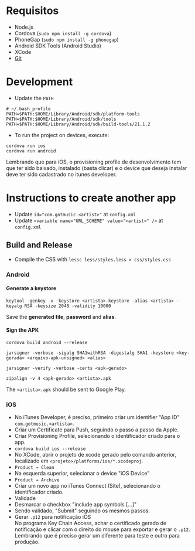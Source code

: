 # Requisitos

* Node.js
* Cordova (`sudo npm install -g cordova`)
* PhoneGap (`sudo npm install -g phonegap`)
* Android SDK Tools (Android Studio)
* XCode
* [Git](http://git-scm.com/book/en/v2/Getting-Started-Installing-Git)


# Development

* Update the `PATH`
```
# ~/.bash_profile
PATH=$PATH:$HOME/Library/Android/sdk/platform-tools
PATH=$PATH:$HOME/Library/Android/sdk/tools
PATH=$PATH:$HOME/Library/Android/sdk/build-tools/21.1.2
```

* To run the project on devices, execute:
```
cordova run ios
cordova run android
```

Lembrando que para iOS, o provisioning profile de desenvolvimento tem que ter sido baixado, instalado (basta clicar) e o device que deseja instalar deve ter sido cadastrado no itunes developer.

# Instructions to create another app

* Update `id="com.gotmusic.<artist>"` at `config.xml`
* Update `<variable name="URL_SCHEME" value="<artist>" />` at `config.xml`


## Build and Release

* Compile the CSS with `lessc less/styles.less > css/styles.css`


### Android

#### Generate a keystore  

    keytool -genkey -v -keystore <artista>.keystore -alias <artista> -keyalg RSA -keysize 2048 -validity 10000

Save the __generated file__, __password__ and __alias__.

#### Sign the APK

    cordova build android --release
    
    jarsigner -verbose -sigalg SHA1withRSA -digestalg SHA1 -keystore <key-gerada> <arquivo-apk-unsigned> <alias>

    jarsigner -verify -verbose -certs <apk-gerado>
    
    zipalign -v 4 <apk-gerado> <artista>.apk

The `<artista>.apk` should be sent to Google Play.


### iOS

* No iTunes Developer, é preciso, primeiro criar um identifier "App ID" `com.gotmusic.<artista>`.
* Criar um Certificate para Push, seguindo o passo a passo da Apple.
* Criar Provisioning Profile, selecionando o identificador criado para o app.
* `cordova build ios --release`
* No XCode, abrir o projeto de xcode gerado pelo comando anterior, localizado em `<projeto>/platforms/ios/*.xcodeproj`.
* `Product → Clean`
* Na esquerda superior, selecionar o device "iOS Device"
* `Product → Archive`
* Criar um novo app no iTunes Connect (Site), selecionando o identificador criado.
* Validade
* Desmarcar o checkbox "include app symbols [...]"
* Sendo validado, "Submit" seguindo os mesmos passos.
* Gerar `.p12` para notificação iOS  
    No programa Key Chain Access, achar o certificado gerado de notificação e clicar com o direito do mouse para exportar e gerar o `.p12`. Lembrando que é preciso gerar um diferente para teste e outro para produção.
